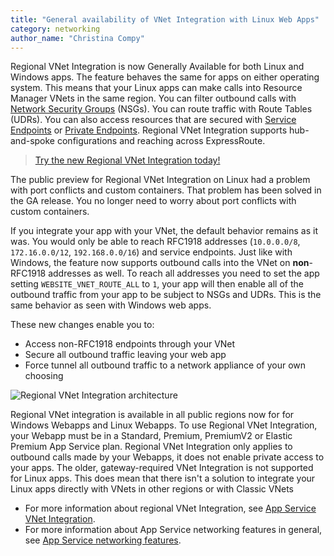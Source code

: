 ```yaml
---
title: "General availability of VNet Integration with Linux Web Apps"
category: networking
author_name: "Christina Compy"
---
```


Regional VNet Integration is now Generally Available for both Linux and Windows apps. The feature behaves the same for apps on either operating system. This means that your Linux apps can make calls into Resource Manager VNets in the same region. You can filter outbound calls with [Network Security Groups](https://docs.microsoft.com/archive/blogs/igorpag/azure-network-security-groups-nsg-best-practices-and-lessons-learned) (NSGs). You can route traffic with Route Tables (UDRs). You can also access resources that are secured with [Service Endpoints](https://docs.microsoft.com/azure/virtual-network/virtual-network-service-endpoints-overview) or [Private Endpoints](https://docs.microsoft.com/azure/private-link/private-endpoint-overview). Regional VNet Integration supports hub-and-spoke configurations and reaching across ExpressRoute.

> [Try the new Regional VNet Integration today!](https://docs.microsoft.com/azure/app-service/web-sites-integrate-with-vnet)

The public preview for Regional VNet Integration on Linux had a problem with port conflicts and custom containers. That problem has been solved in the GA release. You no longer need to worry about port conflicts with custom containers. 

If you integrate your app with your VNet, the default behavior remains as it was. You would only be able to reach RFC1918 addresses (`10.0.0.0/8`, `172.16.0.0/12`, `192.168.0.0/16`) and service endpoints. Just like with Windows, the feature now supports outbound calls into the VNet on **non**-RFC1918 addresses as well. To reach all addresses you need to set the app setting `WEBSITE_VNET_ROUTE_ALL` to `1`, your app will then enable all of the outbound traffic from your app to be subject to NSGs and UDRs. This is the same behavior as seen with Windows web apps.

These new changes enable you to:

- Access non-RFC1918 endpoints through your VNet
- Secure all outbound traffic leaving your web app
- Force tunnel all outbound traffic to a network appliance of your own choosing

![Regional VNet Integration architecture]({{site.baseurl}}/media/2020/02/vnetint-regionalworks.png)

Regional VNet integration is available in all public regions now for for Windows Webapps and Linux Webapps. To use Regional VNet Integration, your Webapp must be in a Standard, Premium, PremiumV2 or Elastic Premium App Service plan. Regional VNet Integration only applies to outbound calls made by your Webapps, it does not enable private access to your apps. The older, gateway-required VNet Integration is not supported for Linux apps. This does mean that there isn't a solution to integrate your Linux apps directly with VNets in other regions or with Classic VNets

- For more information about regional VNet Integration, see [App Service VNet Integration](https://docs.microsoft.com/azure/app-service/web-sites-integrate-with-vnet).
- For more information about App Service networking features in general, see [App Service networking features](https://docs.microsoft.com/azure/app-service/networking-features).

